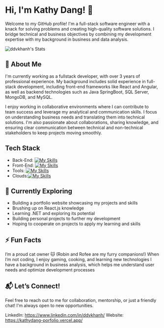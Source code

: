 # Hi, I'm Kathy Dang! 👋

Welcome to my GitHub profile! I'm a full-stack software engineer with a knack for solving problems and creating high-quality software solutions. I bridge technical and business objectives by combining my development expertise with my background in business and data analysis.

![ddvkhanh's Stats](https://github-readme-stats.vercel.app/api?username=ddvkhanh&theme=vue-dark&show_icons=true&hide_border=true&count_private=true)

## 🚀 About Me

I'm currently working as a fullstack developer, with over 3 years of professional experience. My background includes solid experience in full-stack development, including front-end frameworks like React and Angular, as well as backend technologies such as Java SpringBoot, SQL Server, MongoDB, and MySQL.

I enjoy working in collaborative environments where I can contribute to team success and leverage my analytical and communication skills. I focus on understanding business needs and translating them into technical solutions. I'm also passionate about collaborations, sharing knowledge, and ensuring clear communication between technical and non-technical stakeholders to keep projects moving smoothly.


## Tech Stack

- Back-End: [![My Skills](https://skillicons.dev/icons?i=java,nodejs,express,spring,mongodb,mysql)](https://skillicons.dev)
- Front-End: [![My Skills](https://skillicons.dev/icons?i=html,CSS,js,jquery,react,ts,angular)](https://skillicons.dev)
- Tools: [![My Skills](https://skillicons.dev/icons?i=git,jenkins,postman)](https://skillicons.dev)
- Clouds:[![My Skills](https://skillicons.dev/icons?i=aws)](https://skillicons.dev)

## 🌱 Currently Exploring

- Building a portfolio website showcasing my projects and skills
- Brushing up on React.js knowledge
- Learning .NET and exploring its potential
- Building personal projects to further my development
- Hoping to cooperate on projects to apply my learning and skills

## ⚡ Fun Facts
I’m a proud cat owner 🐱 (Robin and Rofee are my furry companions!)
When I’m not coding, I enjoy gaming, cooking, and learning new technologies
I have a background in business analysis, which helps me understand user needs and optimize development processes

## 📬 Let’s Connect!
Feel free to reach out to me for collaboration, mentorship, or just a friendly chat! I'm always open to new opportunities.

LinkedIn: https://www.linkedin.com/in/ddvkhanh/
Website: https://kathydang-porfolio.vercel.app/
<!--

Here are some ideas to get you started:

- 🔭 I’m currently working on ...
- 🌱 I’m currently learning ...
- 👯 I’m looking to collaborate on ...
- 🤔 I’m looking for help with ...
- 💬 Ask me about ...
- 📫 How to reach me: ...
- 😄 Pronouns: ...
- ⚡ Fun fact: ...
-->
